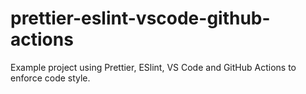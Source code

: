 # prettier-eslint-vscode-github-actions

Example project using Prettier, ESlint, VS Code and GitHub Actions to enforce code style.

